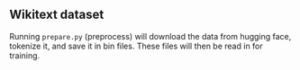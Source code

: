 ## Wikitext dataset

Running `prepare.py` (preprocess) will download the data from hugging face, tokenize it, and save it in bin files. These files will then be read in for training. 
